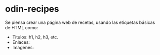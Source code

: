 # odin-recipes

Se piensa crear una página web de recetas, usando las etiquetas básicas de HTML como:

- Titulos: h1, h2, h3, etc.
- Enlaces: <a></a>
- Imagenes: <img>

